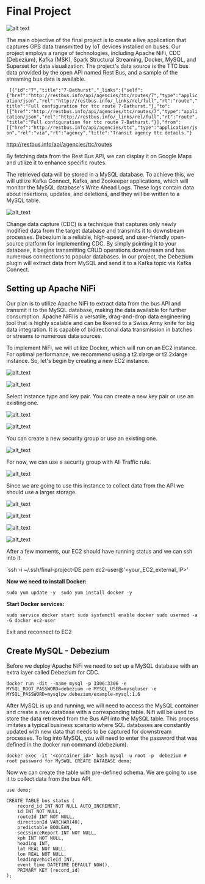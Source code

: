 # Final Project

![alt text](https://weclouddata.s3.amazonaws.com/images/data_engineer/final-project-0.png)

The main objective of the final project is to create a live application that captures GPS data transmitted by IoT devices installed on buses. Our project employs a range of technologies, including Apache NiFi, CDC (Debezium), Kafka (MSK), Spark Structural Streaming, Docker, MySQL, and Superset for data visualization. The project's data source is the TTC bus data provided by the open API named Rest Bus, and a sample of the streaming bus data is available.

``` [{"id":"7","title":"7-Bathurst","_links":{"self":{"href":"http://restbus.info/api/agencies/ttc/routes/7","type":"application/json","rel":"http://restbus.info/_links/rel/full","rt":"route","title":"Full configuration for ttc route 7-Bathurst."},"to":[{"href":"http://restbus.info/api/agencies/ttc/routes/7","type":"application/json","rel":"http://restbus.info/_links/rel/full","rt":"route","title":"Full configuration for ttc route 7-Bathurst."}],"from":[{"href":"http://restbus.info/api/agencies/ttc","type":"application/json","rel":"via","rt":"agency","title":"Transit agency ttc details."}```

http://restbus.info/api/agencies/ttc/routes

By fetching data from the Rest Bus API, we can display it on Google Maps and utilize it to enhance specific routes. 

The retrieved data will be stored in a MySQL database. To achieve this, we will utilize Kafka Connect, Kafka, and Zookeeper applications, which will monitor the MySQL database's Write Ahead Logs. These logs contain data about insertions, updates, and deletions, and they will be written to a MySQL table.

![alt_text](https://weclouddata.s3.amazonaws.com/images/data_engineer/final-project-1.png)

Change data capture (CDC) is a technique that captures only newly modified data from the target database and transmits it to downstream processes. Debezium is a reliable, high-speed, and user-friendly open-source platform for implementing CDC. By simply pointing it to your database, it begins transmitting CRUD operations downstream and has numerous connections to popular databases. In our project, the Debezium plugin will extract data from MySQL and send it to a Kafka topic via Kafka Connect.

## Setting up Apache NiFi
Our plan is to utilize Apache NiFi to extract data from the bus API and transmit it to the MySQL database, making the data available for further consumption. Apache NiFi is a versatile, drag-and-drop data engineering tool that is highly scalable and can be likened to a Swiss Army knife for big data integration. It is capable of bidirectional data transmission in batches or streams to numerous data sources.

To implement NiFi, we will utilize Docker, which will run on an EC2 instance. For optimal performance, we recommend using a t2.xlarge or t2.2xlarge instance. So, let's begin by creating a new EC2 instance.

![alt_text](https://weclouddata.s3.amazonaws.com/images/data_engineer/final-project-2.png)

![alt_text](https://weclouddata.s3.amazonaws.com/images/data_engineer/final-project-3.png)

Select instance type and key pair. You can create a new key pair or use an existing one.

![alt_text](https://weclouddata.s3.amazonaws.com/images/data_engineer/final-project-4.png)

![alt_text](https://weclouddata.s3.amazonaws.com/images/data_engineer/final-project-5.png)

You can create a new security group or use an existing one.

![alt_text](https://weclouddata.s3.amazonaws.com/images/data_engineer/final-project-6.png)

For now, we can use a security group with All Traffic rule.

![alt_text](https://weclouddata.s3.amazonaws.com/images/data_engineer/final-project-7.png)

Since we are going to use this instance to collect data from the API we should use a larger storage.

![alt_text](https://weclouddata.s3.amazonaws.com/images/data_engineer/final-project-8.png)

![alt_text](https://weclouddata.s3.amazonaws.com/images/data_engineer/final-project-9.png)

![alt_text](https://weclouddata.s3.amazonaws.com/images/data_engineer/final-project-10.png)

![alt_text](https://weclouddata.s3.amazonaws.com/images/data_engineer/final-project-11.png)

After a few moments, our EC2 should have running status and we can ssh into it.

`ssh -i ~/.ssh/final-project-DE.pem ec2-user@'<your_EC2_external_IP>'

**Now we need to install Docker:**

`sudo yum update -y 
sudo yum install docker -y`

**Start Docker services:**

`sudo service docker start
sudo systemctl enable docker
sudo usermod -a -G docker ec2-user `

Exit and reconnect to EC2

## Create MySQL - Debezium

Before we deploy Apache NiFi we need to set up a MySQL database with an extra layer called Debezium for CDC.

`docker run -dit --name mysql -p 3306:3306 -e MYSQL_ROOT_PASSWORD=debezium -e MYSQL_USER=mysqluser -e MYSQL_PASSWORD=mysqlpw debezium/example-mysql:1.6`

After MySQL is up and running, we will need to access the MySQL container and create a new database with a corresponding table. Nifi will be used to store the data retrieved from the Bus API into the MySQL table. This process imitates a typical business scenario where SQL databases are constantly updated with new data that needs to be captured for downstream processes. To log into MySQL, you will need to enter the password that was defined in the docker run command (debezium).

`docker exec -it '<container_id>' bash
mysql -u root -p 
debezium # root password for MySWQL
CREATE DATABASE demo;`

Now we can create the table with pre-defined schema. We are going to use it to collect data from the bus API.

```
use demo;

CREATE TABLE bus_status (
    record_id INT NOT NULL AUTO_INCREMENT,
    id INT NOT NULL,
    routeId INT NOT NULL,
    directionId VARCHAR(40),
    predictable BOOLEAN,
    secsSinceReport INT NOT NULL,
    kph INT NOT NULL,
    heading INT,
    lat REAL NOT NULL, 
    lon REAL NOT NULL,
    leadingVehicleId INT,
    event_time DATETIME DEFAULT NOW(),
    PRIMARY KEY (record_id)
);
```














